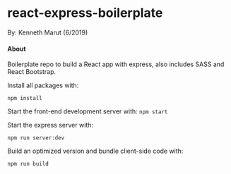 # react-express-boilerplate
By: Kenneth Marut (6/2019)
#### About
Boilerplate repo to build a React app with express, also includes SASS and React Bootstrap. 

Install all packages with:

```npm install```

Start the front-end development server with:
```npm start```

Start the express server with: 

```npm run server:dev```

Build an optimized version and bundle client-side code with:

```npm run build```

